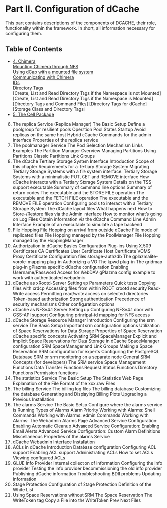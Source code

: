 Part II. Configuration of dCache
================================

This part contains descriptions of the components of DCACHE, their role, functionality within the framework. In short, all information necessary for configuring them.


Table of Contents
-----------------

 + [4. Chimera](config-chimera.md)  
       [Mounting Chimera through NFS](https://www.dcache.org/manuals/Book-2.16/config/chimera-mount-fhs-comments.shtml)  
             [Using dCap with a mounted file system](https://www.dcache.org/manuals/Book-2.16/config/chimera-mount-fhs-comments.shtml#chimera-useDcap)  
       [Communicating with Chimera](https://www.dcache.org/manuals/Book-2.16/config/chimera-commands-fhs-comments.shtml)  
       [IDs]()  
       [Directory Tags]()  
             [Create, List and Read Directory Tags if the Namespace is not Mounted]
             [Create, List and Read Directory Tags if the Namespace is Mounted]
             [Directory Tags and Command Files]
             [Directory Tags for dCache]
             [Storage Class and Directory Tags]
 + [5. The Cell Package](https://www.dcache.org/manuals/Book-2.16/config/cf-cellpackage-fhs-comments.shtml)
6. The replica Service (Replica Manager)
The Basic Setup
Define a poolgroup for resilient pools
Operation
Pool States
Startup
Avoid replicas on the same host
Hybrid dCache
Commands for the admin interface
Properties of the replica service
7. The poolmanager Service
The Pool Selection Mechanism
Links
Examples
The Partition Manager
Overview
Managing Partitions
Using Partitions
Classic Partitions
Link Groups
8. The dCache Tertiary Storage System Interface
Introduction
Scope of this chapter
Requirements for a Tertiary Storage System
Migrating Tertiary Storage Systems with a file system interface.
Tertiary Storage Systems with a minimalistic PUT, GET and REMOVE interface
How dCache interacts with a Tertiary Storage System
Details on the TSS-support executable
Summary of command line options
Summary of return codes
The executable and the STORE FILE operation
The executable and the FETCH FILE operation
The executable and the REMOVE FILE operation
Configuring pools to interact with a Tertiary Storage System
The dCache layout files
What happens next
How to Store-/Restore files via the Admin Interface
How to monitor what’s going on
Log Files
Obtain information via the dCache Command Line Admin Interface
Example of an executable to simulate a tape backend
9. File Hopping
File Hopping on arrival from outside dCache
File mode of replicated files
File Hopping managed by the PoolManager
File Hopping managed by the HoppingManager
10. Authorization in dCache
Basics
Configuration
Plug-ins
Using X.509 Certificates
CA Certificates
User Certificate
Host Certificate
VOMS Proxy Certificate
Configuration files
storage-authzdb
The gplazmalite-vorole-mapping plug-in
Authorizing a VO
The kpwd plug-in
The gridmap plug-in
gPlazma specific dCache configuration
Enabling Username/Password Access for WebDAV
gPlazma config example to work with authenticated webadmin
11. dCache as xRootd-Server
Setting up
Parameters
Quick tests
Copying files with xrdcp
Accessing files from within ROOT
xrootd security
Read-Write access
Permitting read/write access on selected directories
Token-based authorization
Strong authentication
Precedence of security mechanisms
Other configuration options
12. dCache as NFSv4.1 Server
Setting up
Configuring NFSv4.1 door with GSS-API support
Configuring principal-id mapping for NFS access
13. dCache Storage Resource Manager
Introduction
Configuring the srm service
The Basic Setup
Important srm configuration options
Utilization of Space Reservations for Data Storage
Properties of Space Reservation
dCache specific concepts
Activating SRM SpaceManager
Explicit and Implicit Space Reservations for Data Storage in dCache
SpaceManager configuration
SRM SpaceManager and Link Groups
Making a Space Reservation
SRM configuration for experts
Configuring the PostgreSQL Database
SRM or srm monitoring on a separate node
General SRM Concepts (for developers)
The SRM service
Space Management Functions
Data Transfer Functions
Request Status Functions
Directory Functions
Permission functions
14. The statistics Service
The Basic Setup
The Statistics Web Page
Explanation of the File Format of the xxx.raw Files
15. The billing Service
The billing log files
The billing database
Customizing the database
Generating and Displaying Billing Plots
Upgrading a Previous Installation
16. The alarms Service
The Basic Setup
Configure where the alarms service is Running
Types of Alarms
Alarm Priority
Working with Alarms: Shell Commands
Working with Alarms: Admin Commands
Working with Alarms: The Webadmin Alarms Page
Advanced Service Configuration: Enabling Automatic Cleanup
Advanced Service Configuration: Enabling Email Alerts
Advanced Service Configuration: Custom Alarm Definitions
Miscellaneous Properties of the alarms Service
17. dCache Webadmin Interface
Installation
18. ACLs in dCache
Introduction
Database configuration
Configuring ACL support
Enabling ACL support
Administrating ACLs
How to set ACLs
Viewing configured ACLs
19. GLUE Info Provider
Internal collection of information
Configuring the info provider
Testing the info provider
Decommissioning the old info provider
Publishing dCache information
Troubleshooting BDII problems
Updating information
20. Stage Protection
Configuration of Stage Protection
Definition of the White List
21. Using Space Reservations without SRM
The Space Reservation
The WriteToken tag
Copy a File into the WriteToken
Prev 	 	 Next
Files 	
